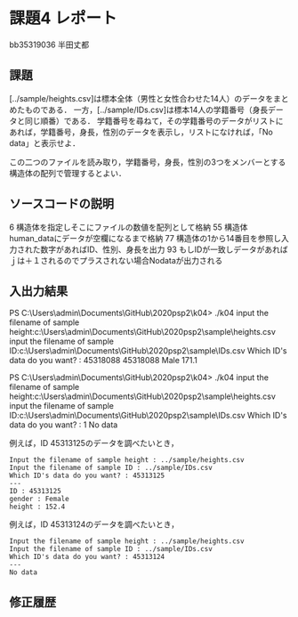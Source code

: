 # 課題4 レポート

bb35319036 半田丈都

## 課題

[../sample/heights.csv]は標本全体（男性と女性合わせた14人）のデータをまとめたものである．
一方，[../sample/IDs.csv]は標本14人の学籍番号（身長データと同じ順番）である．
学籍番号を尋ねて，その学籍番号のデータがリストにあれば，学籍番号，身長，性別のデータを表示し，リストになければ，「No data」と表示せよ．

この二つのファイルを読み取り，学籍番号，身長，性別の3つをメンバーとする構造体の配列で管理するとよい．

## ソースコードの説明
6 構造体を指定しそこにファイルの数値を配列として格納
55 構造体human_dataにデータが空欄になるまで格納
77 構造体の1から14番目を参照し入力された数字があればID、性別、身長を出力
93 もしIDが一致しデータがあればｊは＋１されるのでプラスされない場合Nodataが出力される
## 入出力結果

PS C:\Users\admin\Documents\GitHub\2020psp2\k04> ./k04
input the filename of sample height:c:\Users\admin\Documents\GitHub\2020psp2\sample\heights.csv
input the filename of sample ID:c:\Users\admin\Documents\GitHub\2020psp2\sample\IDs.csv
Which ID's data do you want? : 45318088
45318088
Male
171.1

PS C:\Users\admin\Documents\GitHub\2020psp2\k04> ./k04
input the filename of sample height:c:\Users\admin\Documents\GitHub\2020psp2\sample\heights.csv
input the filename of sample ID:c:\Users\admin\Documents\GitHub\2020psp2\sample\IDs.csv
Which ID's data do you want? : 1
No data

例えば，ID 45313125のデータを調べたいとき，

```
Input the filename of sample height : ../sample/heights.csv
Input the filename of sample ID : ../sample/IDs.csv
Which ID's data do you want? : 45313125
---
ID : 45313125
gender : Female
height : 152.4
```

例えば，ID 45313124のデータを調べたいとき，

```
Input the filename of sample height : ../sample/heights.csv
Input the filename of sample ID : ../sample/IDs.csv
Which ID's data do you want? : 45313124
---
No data
```

## 修正履歴

